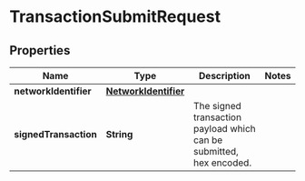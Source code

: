 

# TransactionSubmitRequest


## Properties

Name | Type | Description | Notes
------------ | ------------- | ------------- | -------------
**networkIdentifier** | [**NetworkIdentifier**](NetworkIdentifier.md) |  | 
**signedTransaction** | **String** | The signed transaction payload which can be submitted, hex encoded. | 



